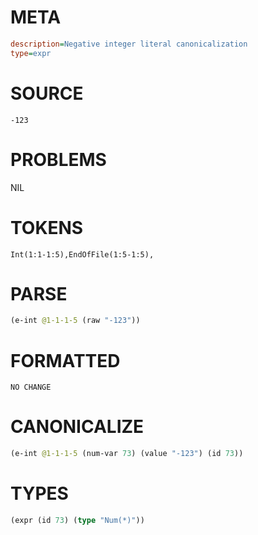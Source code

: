 # META
~~~ini
description=Negative integer literal canonicalization
type=expr
~~~
# SOURCE
~~~roc
-123
~~~
# PROBLEMS
NIL
# TOKENS
~~~zig
Int(1:1-1:5),EndOfFile(1:5-1:5),
~~~
# PARSE
~~~clojure
(e-int @1-1-1-5 (raw "-123"))
~~~
# FORMATTED
~~~roc
NO CHANGE
~~~
# CANONICALIZE
~~~clojure
(e-int @1-1-1-5 (num-var 73) (value "-123") (id 73))
~~~
# TYPES
~~~clojure
(expr (id 73) (type "Num(*)"))
~~~